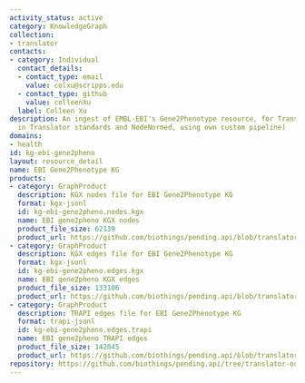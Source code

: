 ```yaml
---
activity_status: active
category: KnowledgeGraph
collection:
- translator
contacts:
- category: Individual
  contact_details:
  - contact_type: email
    value: colxu@scripps.edu
  - contact_type: github
    value: colleenXu
  label: Colleen Xu
description: An ingest of EMBL-EBI's Gene2Phenotype resource, for Translator use (output
  in Translator standards and NodeNormed, using own custom pipeline)
domains:
- health
id: kg-ebi-gene2pheno
layout: resource_detail
name: EBI Gene2Phenotype KG
products:
- category: GraphProduct
  description: KGX nodes file for EBI Gene2Phenotype KG
  format: kgx-jsonl
  id: kg-ebi-gene2pheno.nodes.kgx
  name: EBI gene2pheno KGX nodes
  product_file_size: 62139
  product_url: https://github.com/biothings/pending.api/blob/translator-output/plugins/ebi_gene2phenotype/EBIgene2pheno_kgx_nodes.jsonl
- category: GraphProduct
  description: KGX edges file for EBI Gene2Phenotype KG
  format: kgx-jsonl
  id: kg-ebi-gene2pheno.edges.kgx
  name: EBI gene2pheno KGX edges
  product_file_size: 133106
  product_url: https://github.com/biothings/pending.api/blob/translator-output/plugins/ebi_gene2phenotype/EBIgene2pheno_kgx_edges.jsonl
- category: GraphProduct
  description: TRAPI edges file for EBI Gene2Phenotype KG
  format: trapi-jsonl
  id: kg-ebi-gene2pheno.edges.trapi
  name: EBI gene2pheno TRAPI edges
  product_file_size: 142045
  product_url: https://github.com/biothings/pending.api/blob/translator-output/plugins/ebi_gene2phenotype/EBIgene2pheno_trapi_edges.jsonl
repository: https://github.com/biothings/pending.api/tree/translator-output/plugins/ebi_gene2phenotype
---
```

